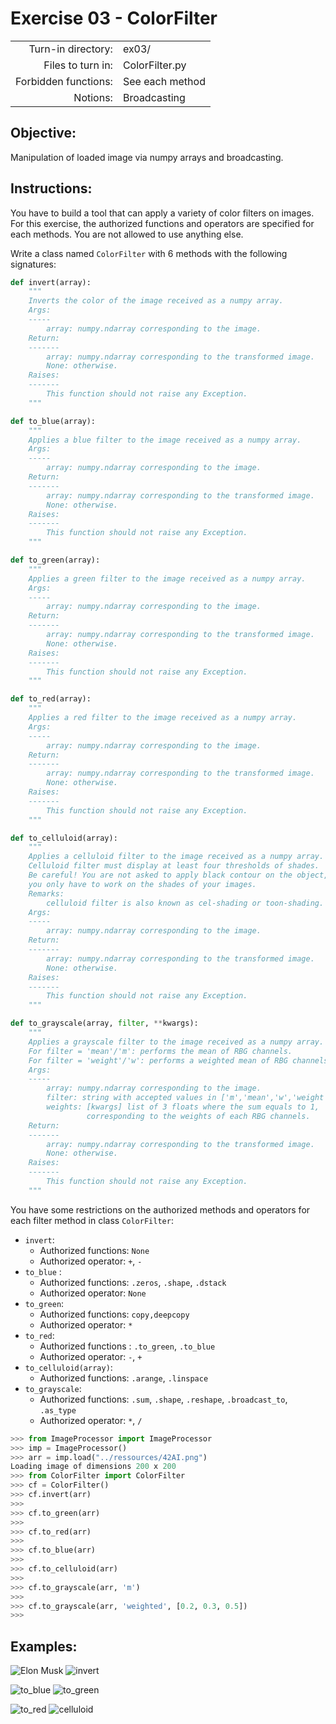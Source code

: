 # Exercise 03 - ColorFilter

|                         |                    |
| -----------------------:| ------------------ |
|   Turn-in directory:    |  ex03/              |
|   Files to turn in:     |  ColorFilter.py    |
|   Forbidden functions:  |  See each method   |
|   Notions:              |  Broadcasting      |

## Objective:
Manipulation of loaded image via numpy arrays and broadcasting.

## Instructions:
You have to build a tool that can apply a variety of color filters on images.
For this exercise, the authorized functions and operators are specified for each methods. You are not allowed to use anything else.

Write a class named `ColorFilter` with 6 methods with the following signatures:
```python
def invert(array):
    """
    Inverts the color of the image received as a numpy array.
    Args:
    -----
        array: numpy.ndarray corresponding to the image.
    Return:
    -------
        array: numpy.ndarray corresponding to the transformed image.
        None: otherwise.
    Raises:
    -------
        This function should not raise any Exception.
    """
```
```python
def to_blue(array):
    """
    Applies a blue filter to the image received as a numpy array.
    Args:
    -----
        array: numpy.ndarray corresponding to the image.
    Return:
    -------
        array: numpy.ndarray corresponding to the transformed image.
        None: otherwise.
    Raises:
    -------
        This function should not raise any Exception.
    """
```
```python
def to_green(array):
    """
    Applies a green filter to the image received as a numpy array.
    Args:
    -----
        array: numpy.ndarray corresponding to the image.
    Return:
    -------
        array: numpy.ndarray corresponding to the transformed image.
        None: otherwise.
    Raises:
    -------
        This function should not raise any Exception.
    """
```
```python
def to_red(array):
    """
    Applies a red filter to the image received as a numpy array.
    Args:
    -----
        array: numpy.ndarray corresponding to the image.
    Return:
    -------
        array: numpy.ndarray corresponding to the transformed image.
        None: otherwise.
    Raises:
    -------
        This function should not raise any Exception.
    """
```
```python
def to_celluloid(array):
    """
    Applies a celluloid filter to the image received as a numpy array.
    Celluloid filter must display at least four thresholds of shades.
    Be careful! You are not asked to apply black contour on the object,
    you only have to work on the shades of your images.
    Remarks:
        celluloid filter is also known as cel-shading or toon-shading.
    Args:
    -----
        array: numpy.ndarray corresponding to the image.
    Return:
    -------
        array: numpy.ndarray corresponding to the transformed image.
        None: otherwise.
    Raises:
    -------
        This function should not raise any Exception.
    """
```
```python
def to_grayscale(array, filter, **kwargs):
    """
    Applies a grayscale filter to the image received as a numpy array.
    For filter = 'mean'/'m': performs the mean of RBG channels.
    For filter = 'weight'/'w': performs a weighted mean of RBG channels.
    Args:
    -----
        array: numpy.ndarray corresponding to the image.
        filter: string with accepted values in ['m','mean','w','weight']
        weights: [kwargs] list of 3 floats where the sum equals to 1,
                 corresponding to the weights of each RBG channels.
    Return:
    -------
        array: numpy.ndarray corresponding to the transformed image.
        None: otherwise.
    Raises:
    -------
        This function should not raise any Exception.
    """
```

You have some restrictions on the authorized methods and operators for each filter method in class `ColorFilter`:

* `invert`:
    * Authorized functions: `None`
    * Authorized operator: `+`, `-`
* `to_blue` :
    * Authorized functions: `.zeros`, `.shape`, `.dstack`
    * Authorized operator: `None`
* `to_green`:
    * Authorized functions: `copy,deepcopy`
    * Authorized operator: `*`
* `to_red`:
    * Authorized functions : `.to_green`, `.to_blue`
    * Authorized operator: `-`, `+`
* `to_celluloid(array)`:
    * Authorized functions: `.arange`, `.linspace`
* `to_grayscale`:
    * Authorized functions: `.sum`, `.shape`, `.reshape`, `.broadcast_to`, `.as_type`
    * Authorized operator: `*`, `/`

```python
>>> from ImageProcessor import ImageProcessor
>>> imp = ImageProcessor()
>>> arr = imp.load("../ressources/42AI.png")
Loading image of dimensions 200 x 200
>>> from ColorFilter import ColorFilter
>>> cf = ColorFilter()
>>> cf.invert(arr)
>>>
>>> cf.to_green(arr)
>>>
>>> cf.to_red(arr)
>>>
>>> cf.to_blue(arr)
>>>
>>> cf.to_celluloid(arr)
>>>
>>> cf.to_grayscale(arr, 'm')
>>>
>>> cf.to_grayscale(arr, 'weighted', [0.2, 0.3, 0.5])
>>>
```

## Examples:

![Elon Musk](../assets/img.png) ![invert](../assets/inv.png)

![to_blue](../assets/blue.png) ![to_green](../assets/green.png)

![to_red](../assets/red.png) ![celluloid](../assets/cell.png)
